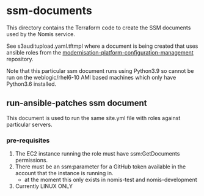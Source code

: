 # ssm-documents

This directory contains the Terraform code to create the SSM documents used by the Nomis service.

See s3auditupload.yaml.tftmpl where a document is being created that uses ansible roles from the [modernisation-platform-configuration-management](https://github.com/ministryofjustice/modernisation-platform-configuration-management) repository.

Note that this particular ssm document runs using Python3.9 so cannot be run on the weblogic/rhel6-10 AMI based machines which only have Python3.6 installed.

## run-ansible-patches ssm document

This document is used to run the same site.yml file with roles against particular servers.

### pre-requisites

1. The EC2 instance running the role must have ssm:GetDocuments permissions.
2. There must be an ssm:parameter for a GitHub token available in the account that the instance is running in.
   - at the moment this only exists in nomis-test and nomis-development
3. Currently LINUX ONLY
